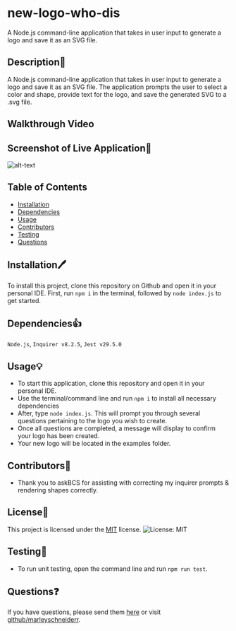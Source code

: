 # new-logo-who-dis
A Node.js command-line application that takes in user input to generate a logo and save it as an SVG file.

## Description📓
A Node.js command-line application that takes in user input to generate a logo and save it as an SVG file. The application prompts the user to select a color and shape, provide text for the logo, and save the generated SVG to a .svg file.

## Walkthrough Video  


## Screenshot of Live Application📂
![alt-text](./images/)

## Table of Contents
* [Installation](#installation)
* [Dependencies](#dependencies)
* [Usage](#usage)
* [Contributors](#contributors)
* [Testing](#testing)
* [Questions](#questions)

## Installation🖊
To install this project, clone this repository on Github and open it in your personal IDE. First, run `npm i` in the terminal, followed by `node index.js` to get started.

## Dependencies👍
`Node.js`, `Inquirer v8.2.5`, `Jest v29.5.0`

## Usage💡
- To start this application, clone this repository and open it in your personal IDE. 
- Use the terminal/command line and run `npm i` to install all necessary dependencies 
- After, type `node index.js`. This will prompt you through several questions pertaining to the logo you wish to create.
- Once all questions are completed, a message will display to confirm your logo has been created.
- Your new logo will be located in the examples folder.


## Contributors🔋
- Thank you to askBCS for assisting with correcting my inquirer prompts & rendering shapes correctly.

## License🚨

This project is licensed under the [MIT](https://opensource.org/license/mit/) license. ![License: MIT](https://img.shields.io/badge/License-MIT-orange.svg)

## Testing🧪
- To run unit testing, open the command line and run `npm run test`.

## Questions❓
If you have questions, please send them [here](mailto:marleysue@gmail.com?subject=[GitHub]%20Dev%20Connect) or visit [github/marleyschneiderr](https://github.com/marleyschneiderr).
